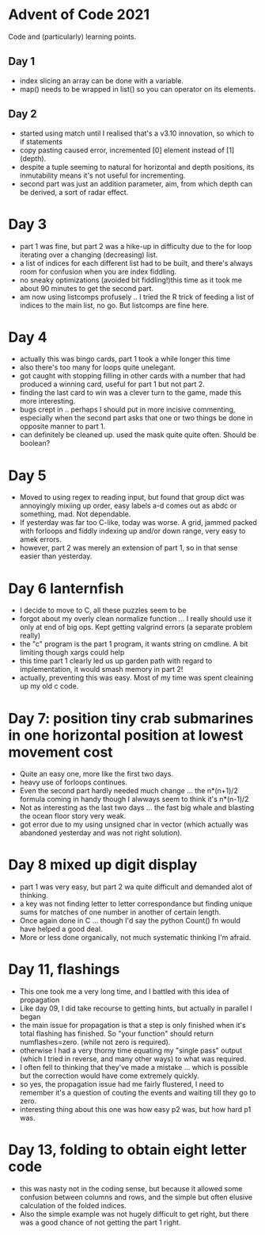 # Advent of Code 2021

Code and (particularly) learning points.

## Day 1

* index slicing an array can be done with a variable.
* map() needs to be wrapped in list() so you can operator on its elements.

## Day 2

* started using match until I realised that's a v3.10 innovation, so which to if statements
* copy pasting caused error, incremented [0] element instead of [1] (depth).
* despite a tuple seeming to natural for horizontal and depth positions, its inmutability means it's not useful for incrementing.
* second part was just an addition parameter, aim, from which depth can be derived, a sort of radar effect.

# Day 3
* part 1 was fine, but part 2 was a hike-up in difficulty due to the for loop iterating over a changing (decreasing) list.
* a list of indices for each different list had to be built, and there's always room for confusion when you are index fiddling.
* no sneaky optimizations (avoided bit fiddling!)this time as it took me about 90 minutes to get the second part.
* am now using listcomps profusely .. I tried the R trick of feeding a list of indices to the main list, no go. But listcomps are fine here.

# Day 4
* actually this was bingo cards, part 1 took a while longer this time
* also there's too many for loops quite unelegant.
* got caught with stopping filling in other cards with a number that had produced a winning card, useful for part 1 but not part 2.
* finding the last card to win was a clever turn to the game, made this more interesting.
* bugs crept in .. perhaps I should put in more incisive commenting, especially when the second part asks that one or two things be done in opposite manner to part 1.
* can definitely be cleaned up. used the mask quite quite often. Should be boolean?

# Day 5
* Moved to using regex to reading input, but found that group dict was annoyingly mixiing up order, easy labels a-d comes out as abdc or something, mad. Not dependable.
* If yesterday was far too C-like, today was worse. A grid, jammed packed with forloops and fiddly indexing up and/or down range, very easy to amek errors.
* however, part 2 was merely an extension of part 1, so in that sense easier than yesterday.

# Day 6 lanternfish
* I decide to move to C, all these puzzles seem to be
* forgot about my overly clean normalize function ... I really should use it only at end of big ops. Kept getting valgrind errors (a separate problem really)
* the "c" program is the part 1 program, it wants string on cmdline. A bit limiting though xargs could help
* this time part 1 clearly led us up garden path with regard to implementation, it would smash memory in part 2!
* actually, preventing this was easy. Most of my time was spent cleaining up my old c code.

# Day 7: position tiny crab submarines in one horizontal position at lowest movement cost
* Quite an easy one, more like the first two days.
* heavy use of forloops continues.
* Even the second part hardly needed much change ... the n*(n+1)/2 formula coming in handy though I alwways seem to think it's n*(n-1)/2
* Not as interesting as the last two days ... the fast big whale and blasting the ocean floor story very weak.
* got error due to my using unsigned char in vector (which actually was abandoned yesterday and was not right solution).

# Day 8 mixed up digit display
* part 1 was very easy, but part 2 wa quite difficult and demanded alot of thinking.
* a key was not finding letter to letter correspondance but finding unique sums for matches of one number in another of certain length.
* Once again done in C ... though I'd say the python Count() fn would have helped a good deal.
* More or less done organically, not much systematic thinking I'm afraid.

# Day 11, flashings
* This one took me a very long time, and I battled with this idea of propagation
* Like day 09, I did take recourse to getting hints, but actually in parallel I began
* the main issue for propagation is that a step is only finished when it's total flashing has finished. So "your function" should return numflashes=zero. (while not zero is required).
* otherwise I had a very thorny time equating my "single pass" output (which I tried in reverse, and many other ways) to what was required.
* I often fell to thinking that they've made a mistake ... which is possible but the correction would have come extremely quickly.
* so yes, the propagation issue had me fairly flustered, I need to remember it's a question of couting the events and waiting till they go to zero.
* interesting thing about this one was how easy p2 was, but how hard p1 was.

# Day 13, folding to obtain eight letter code
* this was nasty not in the coding sense, but because it allowed some confusion between columns and rows, and the simple but often elusive calculation of the folded indices.
* Also the simple example was not hugely difficult to get right, but there was a good chance of not getting the part 1 right.

